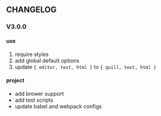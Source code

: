 
## CHANGELOG

### V3.0.0

#### use
1. require styles
2. add global default options
3. update `{ editor, text, html }` to `{ quill, text, html }`

#### project
- add brower support
- add test scripts
- update babel and webpack configs
